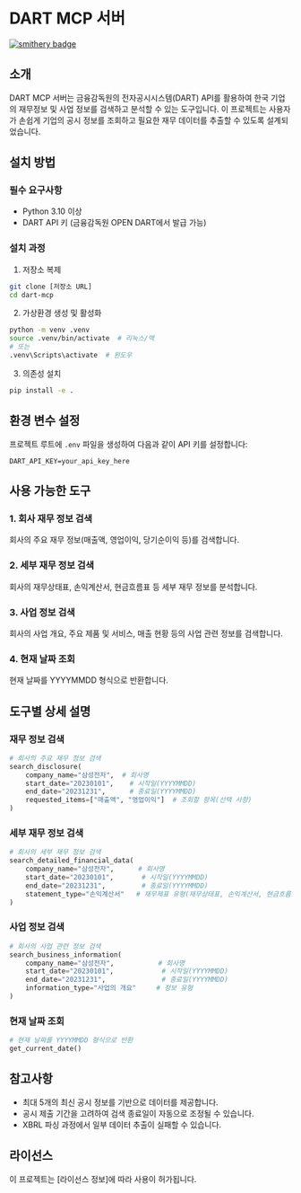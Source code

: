 # DART MCP 서버

[![smithery badge](https://smithery.ai/badge/@2geonhyup/dart-mcp)](https://smithery.ai/server/@2geonhyup/dart-mcp)

## 소개
DART MCP 서버는 금융감독원의 전자공시시스템(DART) API를 활용하여 한국 기업의 재무정보 및 사업 정보를 검색하고 분석할 수 있는 도구입니다. 이 프로젝트는 사용자가 손쉽게 기업의 공시 정보를 조회하고 필요한 재무 데이터를 추출할 수 있도록 설계되었습니다.

## 설치 방법

### 필수 요구사항
- Python 3.10 이상
- DART API 키 (금융감독원 OPEN DART에서 발급 가능)

### 설치 과정
1. 저장소 복제
```bash
git clone [저장소 URL]
cd dart-mcp
```

2. 가상환경 생성 및 활성화
```bash
python -m venv .venv
source .venv/bin/activate  # 리눅스/맥
# 또는
.venv\Scripts\activate  # 윈도우
```

3. 의존성 설치
```bash
pip install -e .
```

## 환경 변수 설정
프로젝트 루트에 `.env` 파일을 생성하여 다음과 같이 API 키를 설정합니다:
```
DART_API_KEY=your_api_key_here
```

## 사용 가능한 도구

### 1. 회사 재무 정보 검색
회사의 주요 재무 정보(매출액, 영업이익, 당기순이익 등)를 검색합니다.

### 2. 세부 재무 정보 검색
회사의 재무상태표, 손익계산서, 현금흐름표 등 세부 재무 정보를 분석합니다.

### 3. 사업 정보 검색
회사의 사업 개요, 주요 제품 및 서비스, 매출 현황 등의 사업 관련 정보를 검색합니다.

### 4. 현재 날짜 조회
현재 날짜를 YYYYMMDD 형식으로 반환합니다.

## 도구별 상세 설명

### 재무 정보 검색
```python
# 회사의 주요 재무 정보 검색
search_disclosure(
    company_name="삼성전자",  # 회사명
    start_date="20230101",    # 시작일(YYYYMMDD)
    end_date="20231231",      # 종료일(YYYYMMDD)
    requested_items=["매출액", "영업이익"]  # 조회할 항목(선택 사항)
)
```

### 세부 재무 정보 검색
```python
# 회사의 세부 재무 정보 검색
search_detailed_financial_data(
    company_name="삼성전자",      # 회사명
    start_date="20230101",       # 시작일(YYYYMMDD)
    end_date="20231231",         # 종료일(YYYYMMDD)
    statement_type="손익계산서"   # 재무제표 유형(재무상태표, 손익계산서, 현금흐름표 중 선택, 선택 사항)
)
```

### 사업 정보 검색
```python
# 회사의 사업 관련 정보 검색
search_business_information(
    company_name="삼성전자",           # 회사명
    start_date="20230101",            # 시작일(YYYYMMDD)
    end_date="20231231",              # 종료일(YYYYMMDD)
    information_type="사업의 개요"     # 정보 유형
)
```

### 현재 날짜 조회
```python
# 현재 날짜를 YYYYMMDD 형식으로 반환
get_current_date()
```

## 참고사항
- 최대 5개의 최신 공시 정보를 기반으로 데이터를 제공합니다.
- 공시 제출 기간을 고려하여 검색 종료일이 자동으로 조정될 수 있습니다.
- XBRL 파싱 과정에서 일부 데이터 추출이 실패할 수 있습니다.

## 라이선스
이 프로젝트는 [라이선스 정보]에 따라 사용이 허가됩니다.